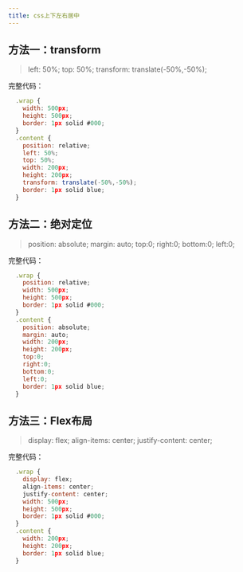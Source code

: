 ```yaml
---
title: css上下左右居中
---
```


## 方法一：transform
> left: 50%;
  top: 50%;
  transform: translate(-50%,-50%);

完整代码：
```javascript
  .wrap {
    width: 500px;
    height: 500px;
    border: 1px solid #000;
  }
  .content {
    position: relative;
    left: 50%;
    top: 50%;
    width: 200px;
    height: 200px;
    transform: translate(-50%,-50%);
    border: 1px solid blue;
  }
```

## 方法二：绝对定位
> position: absolute;
  margin: auto;
  top:0;
  right:0;
  bottom:0;
  left:0;

完整代码：
```javascript
  .wrap {
    position: relative;
    width: 500px;
    height: 500px;
    border: 1px solid #000;
  }
  .content {
    position: absolute;
    margin: auto;
    width: 200px;
    height: 200px;
    top:0;
    right:0;
    bottom:0;
    left:0;
    border: 1px solid blue;
  }
```

## 方法三：Flex布局
> display: flex;
  align-items: center;
  justify-content: center;

完整代码：
```javascript
  .wrap {
    display: flex;
    align-items: center;
    justify-content: center;
    width: 500px;
    height: 500px;
    border: 1px solid #000;
  }
  .content {
    width: 200px;
    height: 200px;
    border: 1px solid blue;
  }
```

